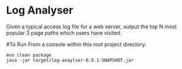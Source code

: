 Log Analyser
=============
Given a typical access log file for a web server, output the top N most popular 3 page paths which users have visited.


#To Run
From a console within this root project directory.

```
mvn clean package
java -jar target/log-anaylser-0.0.1-SNAPSHOT.jar
```



